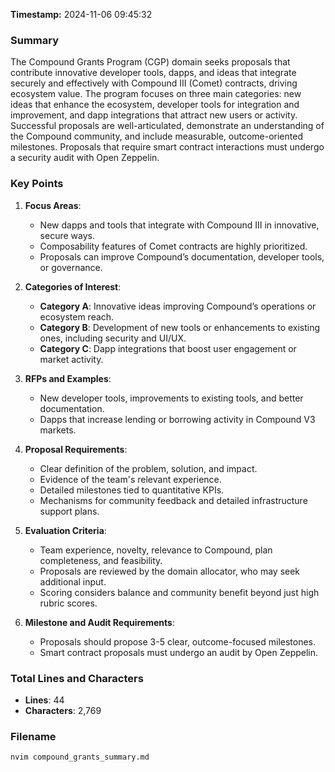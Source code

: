 **Timestamp:** 2024-11-06 09:45:32

### Summary
The Compound Grants Program (CGP) domain seeks proposals that contribute innovative developer tools, dapps, and ideas that integrate securely and effectively with Compound III (Comet) contracts, driving ecosystem value. The program focuses on three main categories: new ideas that enhance the ecosystem, developer tools for integration and improvement, and dapp integrations that attract new users or activity. Successful proposals are well-articulated, demonstrate an understanding of the Compound community, and include measurable, outcome-oriented milestones. Proposals that require smart contract interactions must undergo a security audit with Open Zeppelin.

### Key Points
1. **Focus Areas**:
   - New dapps and tools that integrate with Compound III in innovative, secure ways.
   - Composability features of Comet contracts are highly prioritized.
   - Proposals can improve Compound’s documentation, developer tools, or governance.

2. **Categories of Interest**:
   - **Category A**: Innovative ideas improving Compound’s operations or ecosystem reach.
   - **Category B**: Development of new tools or enhancements to existing ones, including security and UI/UX.
   - **Category C**: Dapp integrations that boost user engagement or market activity.

3. **RFPs and Examples**:
   - New developer tools, improvements to existing tools, and better documentation.
   - Dapps that increase lending or borrowing activity in Compound V3 markets.

4. **Proposal Requirements**:
   - Clear definition of the problem, solution, and impact.
   - Evidence of the team's relevant experience.
   - Detailed milestones tied to quantitative KPIs.
   - Mechanisms for community feedback and detailed infrastructure support plans.

5. **Evaluation Criteria**:
   - Team experience, novelty, relevance to Compound, plan completeness, and feasibility.
   - Proposals are reviewed by the domain allocator, who may seek additional input.
   - Scoring considers balance and community benefit beyond just high rubric scores.

6. **Milestone and Audit Requirements**:
   - Proposals should propose 3-5 clear, outcome-focused milestones.
   - Smart contract proposals must undergo an audit by Open Zeppelin.

### Total Lines and Characters
- **Lines**: 44
- **Characters**: 2,769

### Filename
```bash
nvim compound_grants_summary.md
```

